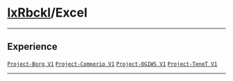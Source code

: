 # [lxRbckl](https://github.com/lxRbckl/lxRbckl/tree/main)/Excel

---



## Experience


[`Project-Borg V1`](https://github.com/lxRbckl/Project-Borg/blob/V1/README.md) [`Project-Comperio V1`](https://github.com/lxRbckl/Project-Comperio/blob/V1/README.md) [`Project-OGIWS V1`](https://github.com/lxRbckl/Project-OGIWS/blob/V1/README.md) [`Project-TeneT V1`](https://github.com/lxRbckl/Project-TeneT/blob/V1/README.md)




---